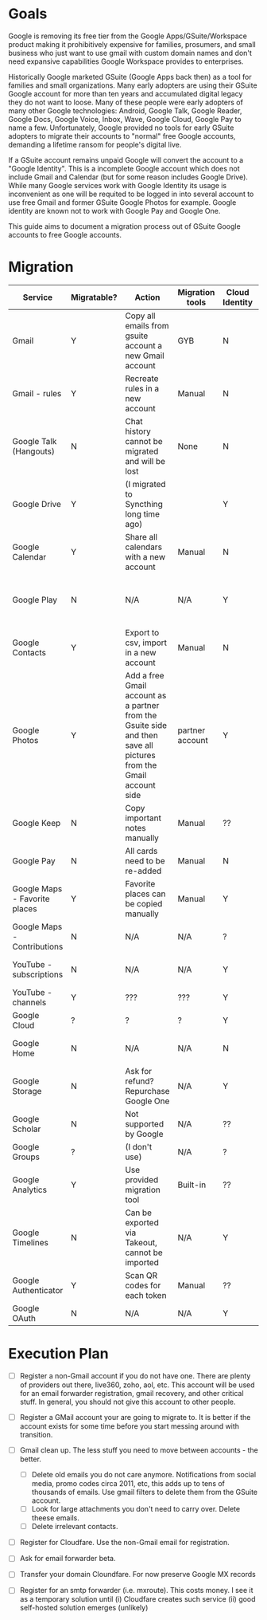 # Goals

Google is removing its free tier from the Google Apps/GSuite/Workspace product making it prohibitively expensive for families, prosumers, and small business who just want to use gmail with custom domain names and don't need expansive capabilities Google Workspace provides to enterprises.

Historically Google marketed GSuite (Google Apps back then) as a tool for families and small organizations. Many early adopters are using their GSuite Google account for more than ten years and accumulated digital legacy they do not want to loose. Many of these people were early adopters of many other Google technologies: Android, Google Talk, Google Reader, Google Docs, Google Voice, Inbox, Wave, Google Cloud, Google Pay to name a few. Unfortunately, Google provided no tools for early GSuite adopters to migrate their accounts to "normal" free Google accounts, demanding a lifetime ransom for people's digital live.

If a GSuite account remains unpaid Google will convert the account to a "Google Identity". This is a incomplete Google account which does not include Gmail and Calendar (but for some reason includes Google Drive). While many Google services work with Google Identity its usage is inconvenient as one will be requited to be logged in into several account to use free Gmail and former GSuite Google Photos for example. Google identity are known not to work with Google Pay and Google One.

This guide aims to document a migration process out of GSuite Google accounts to free Google accounts.

# Migration

|Service|Migratable?| Action | Migration tools|Cloud Identity| Notes|
|---|---|---|---|---|--|
|Gmail| Y |Copy all emails from gsuite account a new Gmail account  | GYB | N|Will labels be copied as well? Can be very slow
|Gmail - rules| Y| Recreate rules in a new account| Manual| N |
|Google Talk (Hangouts)| N|Chat history cannot be migrated and will be lost |None | N | This is sad
|Google Drive| Y|(I migrated to Syncthing long time ago)| |Y | N/A 
Google Calendar | Y | Share all calendars with a new account | Manual | N | Painful for shared calendars
|Google Play| N|N/A|N/A| Y| Some Google Movie purchases can be exported via MoviesEverywhere
Google Contacts | Y | Export to csv, import in a new account| Manual| N
|Google Photos |Y| Add a free Gmail account as a partner from the Gsuite side and then save all pictures from the Gmail account side | partner account | Y | Untested. Another option is to download and re-upload everything via Google Takeout
Google Keep| N | Copy important notes manually | Manual| ?? | C'mon Google!
|Google Pay|N | All cards need to be re-added| Manual| N | Thanks!
|Google Maps - Favorite places| Y| Favorite places can be copied manually| Manual| Y | Painful if many
|Google Maps - Contributions| N| N/A|N/A| ? | Untested
YouTube - subscriptions| N | N/A | N/A | Y |Just resubscribe to your favorite channels
YouTube - channels| Y | ??? | ??? | Y | Untested
Google Cloud| ? |?|?|Y|More info needed
Google Home|N | N/A | N/A| N | Google Home never worked well with Gsuite
Google Storage| N | Ask for refund? Repurchase Google One | N/A | Y 
Google Scholar| N | Not supported by Google | N/A | ??
Google Groups | ? | (I don't use) |N/A|?
Google Analytics | Y | Use provided migration tool | Built-in | ?? |
Google Timelines | N | Can be exported via Takeout, cannot be imported | N/A | Y | This is sad
Google Authenticator| Y | Scan QR codes for each token  | Manual | ?? | 
Google OAuth | N | N/A | N/A | Y 





# Execution Plan


  - [ ] Register a non-Gmail account if you do not have one. There are plenty of providers out there, live360, zoho, aol, etc. This account will be used for an email forwarder registration, gmail recovery, and other critical stuff. In general, you should not give this account to other people.
  - [ ] Register a GMail account your are going to migrate to. It is better if the account exists for some time before you start messing around with transition.
  - [ ] Gmail clean up. The less stuff you need to move between accounts - the better.
    - [ ] Delete old emails you do not care anymore. Notifications from social media, promo codes circa 2011, etc, this adds up to tens of thousands of emails. Use gmail filters to delete them from the GSuite account.
    - [ ] Look for large attachments you don't need to carry over. Delete theese emails.
    - [ ] Delete irrelevant contacts.
  - [ ] Register for Cloudfare. Use the non-Gmail email for registration.
  - [ ] Ask for email forwarder beta.
  - [ ] Transfer your domain Cloundfare. For now preserve Google MX records
  - [ ] Register for an smtp forwarder (i.e. mxroute). This costs money. I see it as a temporary solution until (i) Cloudfare creates such service (ii) good self-hosted solution emerges (unlikely)








